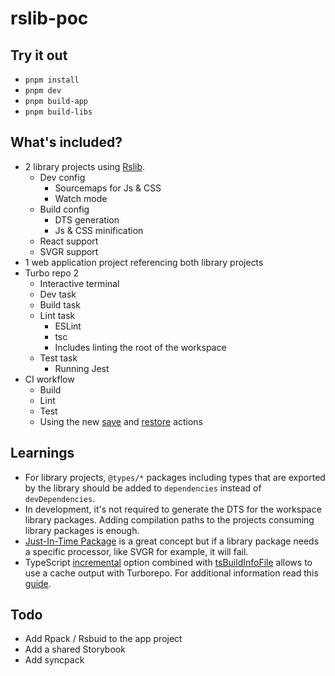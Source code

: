 # rslib-poc

## Try it out

- `pnpm install`
- `pnpm dev`
- `pnpm build-app`
- `pnpm build-libs`

## What's included?

- 2 library projects using [Rslib](https://lib.rsbuild.dev/).
    - Dev config
        - Sourcemaps for Js & CSS
        - Watch mode
    - Build config
        - DTS generation
        - Js & CSS minification
    - React support
    - SVGR support
- 1 web application project referencing both library projects
- Turbo repo 2
    - Interactive terminal
    - Dev task
    - Build task
    - Lint task
        - ESLint
        - tsc
        - Includes linting the root of the workspace
    - Test task
        - Running Jest
- CI workflow
    - Build
    - Lint
    - Test
    - Using the new [save](https://github.com/actions/cache/tree/main/save#always-save-cache) and [restore](https://github.com/actions/cache/tree/main/restore) actions

## Learnings

- For library projects, `@types/*` packages including types that are exported by the library should be added to `dependencies` instead of `devDependencies`.
- In development, it's not required to generate the DTS for the workspace library packages. Adding compilation paths to the projects consuming library packages is enough.
- [Just-In-Time Package](https://www.shew.dev/monorepos/packaging/jit) is a great concept but if a library package needs a specific processor, like SVGR for example, it will fail.
- TypeScript [incremental](https://www.typescriptlang.org/tsconfig/#incremental) option combined with [tsBuildInfoFile](https://www.typescriptlang.org/tsconfig/#tsBuildInfoFile) allows to use a cache output with Turborepo. For additional information read this [guide](https://www.shew.dev/monorepos/guardrails/typescript).

## Todo

- Add Rpack / Rsbuid to the app project
- Add a shared Storybook
- Add syncpack
